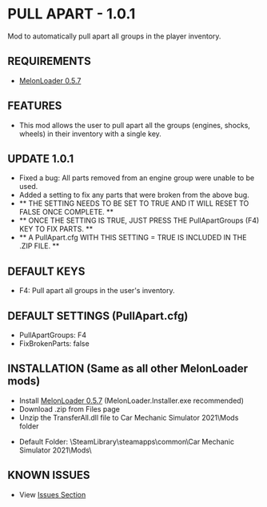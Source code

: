 # PULL APART - 1.0.1
Mod to automatically pull apart all groups in the player inventory.

## REQUIREMENTS
* [MelonLoader 0.5.7](https://github.com/LavaGang/MelonLoader/releases/tag/v0.5.7)

## FEATURES
* This mod allows the user to pull apart all the groups (engines, shocks, wheels) in their inventory with a single key.

## UPDATE 1.0.1
* Fixed a bug: All parts removed from an engine group were unable to be used.
* Added a setting to fix any parts that were broken from the above bug.
* ** THE SETTING NEEDS TO BE SET TO TRUE AND IT WILL RESET TO FALSE ONCE COMPLETE. **
* ** ONCE THE SETTING IS TRUE, JUST PRESS THE PullApartGroups (F4) KEY TO FIX PARTS. **
* ** A PullApart.cfg WITH THIS SETTING = TRUE IS INCLUDED IN THE .ZIP FILE. **

## DEFAULT KEYS
* F4: Pull apart all groups in the user's inventory.

## DEFAULT SETTINGS (PullApart.cfg)
* PullApartGroups: F4
* FixBrokenParts: false

## INSTALLATION (Same as all other MelonLoader mods)
* Install [MelonLoader 0.5.7](https://github.com/LavaGang/MelonLoader/releases/tag/v0.5.7) (MelonLoader.Installer.exe recommended)
* Download .zip from Files page
* Unzip the TransferAll.dll file to Car Mechanic Simulator 2021\Mods folder
- Default Folder: \SteamLibrary\steamapps\common\Car Mechanic Simulator 2021\Mods\

## KNOWN ISSUES
* View [Issues Section](https://github.com/mannly01/PullApart/issues)